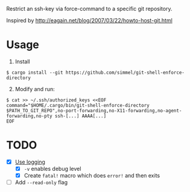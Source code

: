 Restrict an ssh-key via force-command to a specific git repository.

Inspired by http://eagain.net/blog/2007/03/22/howto-host-git.html

# Usage

1. Install
```
$ cargo install --git https://github.com/simmel/git-shell-enforce-directory
```

2. Modify and run:
```
$ cat >> ~/.ssh/authorized_keys <<EOF
command="$HOME/.cargo/bin/git-shell-enforce-directory $PATH_TO_GIT_REPO",no-port-forwarding,no-X11-forwarding,no-agent-forwarding,no-pty ssh-[...] AAAA[...]
EOF
```

# TODO
* [X] [Use logging](https://rust-lang-nursery.github.io/rust-cookbook/logging.html)
  * [X] `-v` enables debug level
  * [X] Create `fatal!` macro which does `error!` and then exits
* [ ] Add `--read-only` flag

